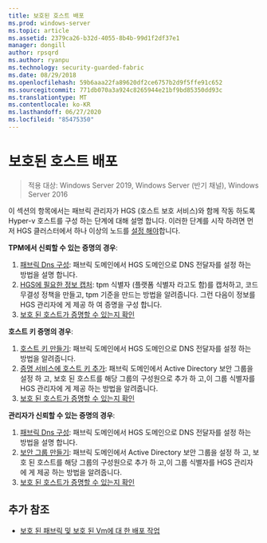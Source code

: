 ```yaml
---
title: 보호된 호스트 배포
ms.prod: windows-server
ms.topic: article
ms.assetid: 2379ca26-b32d-4055-8b4b-99d1f2df37e1
manager: dongill
author: rpsqrd
ms.author: ryanpu
ms.technology: security-guarded-fabric
ms.date: 08/29/2018
ms.openlocfilehash: 59b6aaa22fa89620df2ce6757b2d9f5ffe91c652
ms.sourcegitcommit: 771db070a3a924c8265944e21bf9bd85350dd93c
ms.translationtype: MT
ms.contentlocale: ko-KR
ms.lasthandoff: 06/27/2020
ms.locfileid: "85475350"
---
```

# <a name="deploy-guarded-hosts"></a>보호된 호스트 배포

>적용 대상: Windows Server 2019, Windows Server (반기 채널), Windows Server 2016

이 섹션의 항목에서는 패브릭 관리자가 HGS (호스트 보호 서비스)와 함께 작동 하도록 Hyper-v 호스트를 구성 하는 단계에 대해 설명 합니다. 이러한 단계를 시작 하려면 먼저 HGS 클러스터에서 하나 이상의 노드를 [설정 해야](guarded-fabric-setting-up-the-host-guardian-service-hgs.md)합니다.

**TPM에서 신뢰할 수 있는 증명의 경우**:
1. [패브릭 Dns 구성](guarded-fabric-configuring-fabric-dns.md): 패브릭 도메인에서 HGS 도메인으로 DNS 전달자를 설정 하는 방법을 설명 합니다.
2. [HGS에 필요한 정보 캡처](guarded-fabric-tpm-trusted-attestation-capturing-hardware.md): tpm 식별자 (플랫폼 식별자 라고도 함)를 캡처하고, 코드 무결성 정책을 만들고, tpm 기준을 만드는 방법을 알려줍니다. 그런 다음이 정보를 HGS 관리자에 게 제공 하 여 증명을 구성 합니다.
3. [보호 된 호스트가 증명할 수 있는지 확인](guarded-fabric-confirm-hosts-can-attest-successfully.md)

**호스트 키 증명의 경우**:
1. [호스트 키 만들기](guarded-fabric-create-host-key.md#create-a-host-key): 패브릭 도메인에서 HGS 도메인으로 DNS 전달자를 설정 하는 방법을 알려줍니다.
2. [증명 서비스에 호스트 키 추가](guarded-fabric-create-host-key.md#add-the-host-key-to-the-attestation-service): 패브릭 도메인에서 Active Directory 보안 그룹을 설정 하 고, 보호 된 호스트를 해당 그룹의 구성원으로 추가 하 고,이 그룹 식별자를 HGS 관리자에 게 제공 하는 방법을 알려줍니다.
3. [보호 된 호스트가 증명할 수 있는지 확인](guarded-fabric-confirm-hosts-can-attest-successfully.md)


**관리자가 신뢰할 수 있는 증명의 경우**:
1. [패브릭 Dns 구성](guarded-fabric-configuring-fabric-dns.md): 패브릭 도메인에서 HGS 도메인으로 DNS 전달자를 설정 하는 방법을 설명 합니다.
2. [보안 그룹 만들기](guarded-fabric-admin-trusted-attestation-creating-a-security-group.md): 패브릭 도메인에서 Active Directory 보안 그룹을 설정 하 고, 보호 된 호스트를 해당 그룹의 구성원으로 추가 하 고,이 그룹 식별자를 HGS 관리자에 게 제공 하는 방법을 알려줍니다.
3. [보호 된 호스트가 증명할 수 있는지 확인](guarded-fabric-confirm-hosts-can-attest-successfully.md)


## <a name="additional-references"></a>추가 참조

- [보호 된 패브릭 및 보호 된 Vm에 대 한 배포 작업](guarded-fabric-deploying-hgs-overview.md#deployment-tasks-for-guarded-fabrics-and-shielded-vms)
